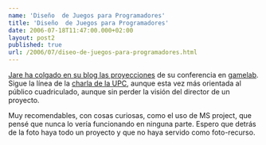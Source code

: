 ```yaml
---
name: 'Diseño  de Juegos para Programadores'
title: 'Diseño  de Juegos para Programadores'
date: 2006-07-18T11:47:00.000+02:00
layout: post2
published: true
url: /2006/07/diseo-de-juegos-para-programadores.html
---
```


[Jare ha colgado en su blog las proyecciones](http://www.iguanademos.com/Jare/jblog_viewtopic.php?topicid=266) de su conferencia en [gamelab](http://gamelab.uniovi.es/). Sigue la línea de la [charla de la UPC](http://www.iguanademos.com/Jare/jblog_viewtopic.php?topicid=193), aunque esta vez más orientada al público cuadriculado, aunque sin perder la visión del director de un proyecto.  
  
Muy recomendables, con cosas curiosas, como el uso de MS project, que pensé que nunca lo vería funcionando en ninguna parte. Espero que detrás de la foto haya todo un proyecto y que no haya servido como foto-recurso.
